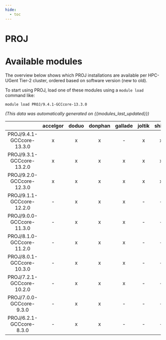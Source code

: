 ```yaml
---
hide:
  - toc
---
```


PROJ
====

# Available modules


The overview below shows which PROJ installations are available per HPC-UGent Tier-2 cluster, ordered based on software version (new to old).

To start using PROJ, load one of these modules using a `module load` command like:

```shell
module load PROJ/9.4.1-GCCcore-13.3.0
```

*(This data was automatically generated on {{modules_last_updated}})*  

| |accelgor|doduo|donphan|gallade|joltik|shinx|skitty|
| :---: | :---: | :---: | :---: | :---: | :---: | :---: | :---: |
|PROJ/9.4.1-GCCcore-13.3.0|x|x|x|-|x|x|-|
|PROJ/9.3.1-GCCcore-13.2.0|x|x|x|x|x|x|x|
|PROJ/9.2.0-GCCcore-12.3.0|x|x|x|x|x|x|x|
|PROJ/9.1.1-GCCcore-12.2.0|-|x|x|x|-|-|-|
|PROJ/9.0.0-GCCcore-11.3.0|-|x|x|x|-|-|-|
|PROJ/8.1.0-GCCcore-11.2.0|-|x|x|x|-|-|-|
|PROJ/8.0.1-GCCcore-10.3.0|-|x|x|x|-|-|-|
|PROJ/7.2.1-GCCcore-10.2.0|-|x|x|x|-|-|-|
|PROJ/7.0.0-GCCcore-9.3.0|-|x|x|-|-|-|-|
|PROJ/6.2.1-GCCcore-8.3.0|-|x|x|-|-|-|-|
